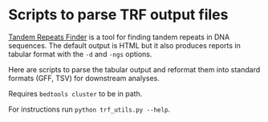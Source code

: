 Scripts to parse TRF output files
=================================

[Tandem Repeats Finder](https://github.com/Benson-Genomics-Lab/TRF) is a tool
for finding tandem repeats in DNA sequences. The default output is HTML but it
also produces reports in tabular format with the `-d` and `-ngs` options.

Here are scripts to parse the tabular output and reformat them into standard
formats (GFF, TSV) for downstream analyses.

Requires `bedtools cluster` to be in path.

For instructions run `python trf_utils.py --help`.
